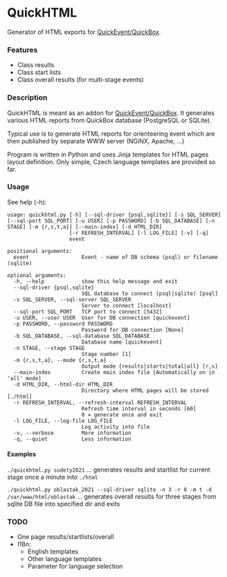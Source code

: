 # QuickHTML

Generator of HTML exports for [QuickEvent/QuickBox](https://github.com/Quick-Event/quickbox).

### Features

  * Class results
  * Class start lists
  * Class overall results (for multi-stage events)

### Description

QuickHTML is meant as an addon for [QuickEvent/QuickBox](https://github.com/Quick-Event/quickbox). It generates various HTML reports
from QuickBox database (PostgreSQL or SQLite).

Typical use is to generate HTML reports for orienteering event which are then published by separate WWW server
(NGiNX, Apache, ...)

Program is written in Python and uses Jinja templates for HTML pages layout definition. Only simple, Czech language
templates are provided so far.

### Usage

See help (-h):
```
usage: quickhtml.py [-h] [--sql-driver {psql,sqlite}] [-s SQL_SERVER] [--sql-port SQL_PORT] [-u USER] [-p PASSWORD] [-b SQL_DATABASE] [-n STAGE] [-m {r,s,t,a}] [--main-index] [-d HTML_DIR]
                    [-r REFRESH_INTERVAL] [-l LOG_FILE] [-v] [-q]
                    event

positional arguments:
  event                 Event - name of DB schema (psql) or filename (sqlite)

optional arguments:
  -h, --help            show this help message and exit
  --sql-driver {psql,sqlite}
                        SQL database to connect (psql|sqlite) [psql]
  -s SQL_SERVER, --sql-server SQL_SERVER
                        Server to connect [localhost]
  --sql-port SQL_PORT   TCP port to connect [5432]
  -u USER, --user USER  User for DB connection [quickevent]
  -p PASSWORD, --password PASSWORD
                        Password for DB connection [None]
  -b SQL_DATABASE, --sql-database SQL_DATABASE
                        Database name [quickevent]
  -n STAGE, --stage STAGE
                        Stage number [1]
  -m {r,s,t,a}, --mode {r,s,t,a}
                        Output mode {results|starts|total|all} [r,s]
  --main-index          Create main index file [Automatically on in 'all' mode]
  -d HTML_DIR, --html-dir HTML_DIR
                        Directory where HTML pages will be stored [./html]
  -r REFRESH_INTERVAL, --refresh-interval REFRESH_INTERVAL
                        Refresh time interval in seconds [60]
                        0 = generate once and exit
  -l LOG_FILE, --log-file LOG_FILE
                        Log activity into file
  -v, --verbose         More information
  -q, --quiet           Less information
```

#### Examples

`./quickhtml.py sudety2021` ... generates results and startlist for current stage once a minute into `./html`

`./quickhtml.py oblastak_2021 --sql-driver sqlite -n 3 -r 0 -m t -d /var/www/html/oblastak` ... generates overall results for three stages from sqlite DB file into specified dir and exits

### TODO

  * One page results/startlists/overall
  * I18n:
    * English templates
    * Other language templates
    * Parameter for language selection


